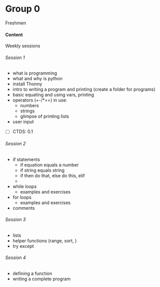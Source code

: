# Group 0
Freshmen

#### Content
Weekly sessions
###### Session 1
- what is programming
- what and why is python
- install Thonny
- intro to writing a program and printing (create a folder for programs)
- basic equating and using vars, printing
- operators (+-/*==) in use:
    - numbers 
    - strings
    - glimpse of printing lists
- user input
- [ ] CTDS:  0.1 
###### Session 2
- if statements
    - if equation equals a number
    - if string equals string
    - if then do that, else do this, elif
    - 
- while loops
    - examples and exercises
- for loops
    - examples and exercises
- comments

###### Session 3
- lists
- helper functions (range, sort, )
- try except

###### Session 4
- defining a function
- writing a complete program